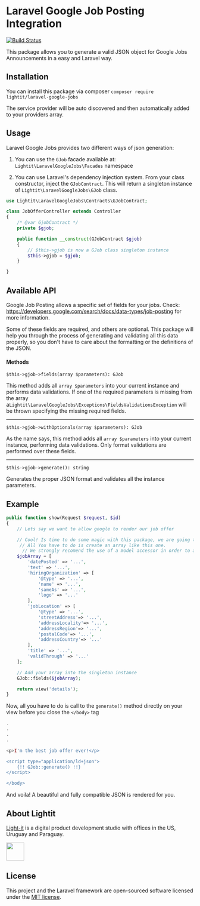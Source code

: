 # Laravel Google Job Posting Integration
[![Build Status](https://travis-ci.com/Light-it-labs/laravel-google-jobs.svg?branch=master)](https://travis-ci.com/Light-it-labs/laravel-google-jobs)

This package allows you to generate a valid JSON object for Google Jobs Announcements in a easy and Laravel way.

## Installation
You can install this package via composer
`composer require lightit/laravel-google-jobs`

The service provider will be auto discovered and then automatically added to your providers array.

## Usage
Laravel Google Jobs provides two different ways of json generation:

1) You can use the `GJob` facade available at:
`Lightit\LaravelGoogleJobs\Facades` namespace

2) You can use Laravel's dependency injection system. From your class constructor, inject the `GJobContract`. This will return a singleton instance
of `Lightit\LaravelGoogleJobs\GJob` class.

```php
use Lightit\LaravelGoogleJobs\Contracts\GJobContract;

class JobOfferController extends Controller
{
    /* @var GjobContract */
    private $gjob;

    public function __construct(GJobContract $gjob)
    {
        // $this->gjob is now a GJob class singleton instance
        $this->gjob = $gjob;
    }

}
```

## Available API
Google Job Posting allows a specific set of fields for your jobs. Check: https://developers.google.com/search/docs/data-types/job-posting for more information.

Some of these fields are required, and others are optional. This package will help you through the
process of generating and validating all this data properly, so you don't have to care about the formatting or the definitions of the JSON.

#### Methods
`$this->gjob->fields(array $parameters): GJob`

This method adds all `array $parameters` into your current instance and performs data validations.
If one of the required parameters is missing from the array a`Lightit\LaravelGoogleJobs\Exceptions\FieldsValidationsException` will be thrown specifying the missing required fields.

-----

`$this->gjob->withOptionals(array $parameters): GJob`

As the name says, this method adds all `array $parameters` into your current instance, performing data validations. Only format validations are performed over these fields.


-----

`$this->gjob->generate(): string`

Generates the proper JSON format and validates all the instance parameters.

## Example
```php
public function show(Request $request, $id)
{
    // Lets say we want to allow google to render our job offer

    // Cool! Is time to do some magic with this package, we are going to use the Facade for this example
     // All You have to do is create an array like this one.
      // We strongly recomend the use of a model accessor in order to avoid duplicated code and provide one single source of truth for your job offer array representation
    $jobArray = [
        'datePosted' => '...',
        'text' => '...',
        'hiringOrganization' => [
            '@type' => '...',
            'name' => '...',
            'sameAs' => '...',
            'logo' => '...'
        ],
        'jobLocation' => [
            '@type' => '...',
            'streetAddress'=> '...',
            'addressLocality'=> '...',
            'addressRegion'=> '...',
            'postalCode'=> '...',
            'addressCountry'=> '...'
        ],
        'title' => '...',
        'validThrough' => '...'
    ];

    // Add your array into the singleton instance
    GJob::fields($jobArray);

    return view('details');
}
```

Now, all you have to do is call to the `generate()` method directly on your view before you close the `</body>`  tag

```php
.
.
.
.

<p>I'm the best job offer ever!</p>

<script type="application/ld+json">
    {!! GJob::generate() !!}
</script>

</body>
```

And voila! A beautiful and fully compatible JSON is rendered for you.

## About Lightit
[Light-it](https://lightit.io) is a digital product development studio with offices in the US, Uruguay and Paraguay.

<img src="https://avatars1.githubusercontent.com/u/39625568?s=200&v=4" width="48">

## License
This project and the Laravel framework are open-sourced software licensed under the [MIT license](http://opensource.org/licenses/MIT).
